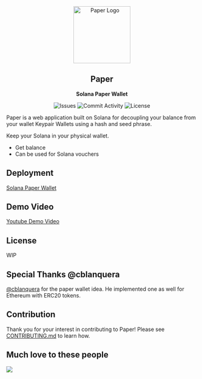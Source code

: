 <div align="center">
	<img width="150px" src="client/public/assets/logo.png" alt="Paper Logo">
	<h2>Paper</h2>
	<p>
		<strong>Solana Paper Wallet</strong>
	</p>
	<p>
		<img src="https://img.shields.io/github/issues/solana-philippines/solana-paper-wallet?style=for-the-badge" alt="Issues">
		<img src="https://img.shields.io/github/commit-activity/w/solana-philippines/solana-paper-wallet?style=for-the-badge" alt="Commit Activity">
		<img src="https://img.shields.io/github/license/solana-philippines/solana-paper-wallet?style=for-the-badge" alt="License">
	</p>
</div>

Paper is a web application built on Solana for decoupling your balance from your wallet Keypair Wallets using a hash and seed phrase.

Keep your Solana in your physical wallet.

- Get balance
- Can be used for Solana vouchers

## Deployment

<a href="https://solana-paper-wallet.vercel.app/">Solana Paper Wallet</a>

## Demo Video

<a href="https://youtu.be/Q_MpMqxS8U4">Youtube Demo Video</a>

## License

WIP

## Special Thanks @cblanquera

<a href="https://github.com/cblanquera">@cblanquera</a> for the paper wallet idea. He implemented one as well for Ethereum with ERC20 tokens.

## Contribution

Thank you for your interest in contributing to Paper! Please see [CONTRIBUTING.md](./CONTRIBUTING.md) to learn how.

## Much love to these people
<div align="left">
<a href="https://github.com/solana-philippines/solana-paper-wallet/graphs/contributors">
  <img src="https://contrib.rocks/image?repo=solana-philippines/solana-paper-wallet" />
</a>
</div>
